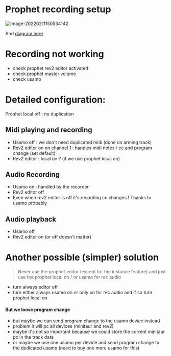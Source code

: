 # Prophet recording setup

![image-20220211150534142](https://raw.githubusercontent.com/lebrunthibault/images_bucket/master/img/image-20220211150534142.png)



And [diagram here](https://drive.google.com/file/d/1jtHC-VHDElpSy9Xa5egbTuwwFAkC_uYb/view?usp=sharing)

# Recording not working

- check prophet rev2 editor activated
- check prophet master volume
- check usamo

# Detailed configuration:

Prophet local off : no duplication

## Midi playing and recording

- Usamo off : we don't need duplicated midi (done on arming track)
- Rev2 editor on on channel 1 : handles midi notes / cc and program change (set default)
- Rev2 editor : local on ? (if we use prophet local on)

## Audio Recording

- Usamo on : handled by the recorder
- Rev2 editor off
- Even when rev2 editor is off it's recording cc changes ! Thanks to usamo probably

## Audio playback

- Usamo off
- Rev2 editor on (or off doesn't matter)

# Another possible (simpler) solution

> Never use the prophet editor (except for the instance feature) and just use the prophet local on / or usamo for rec audio

- turn always editor off
- turn either always usamo on or only on for rec audio and if so turn prophet local on

#### But we loose program change 

- but maybe we can send program change to the usamo device instead
- problem it will pc all devices (minitaur and rev2)
- maybe it's not so important because we could store the current minitaur pc in the track data
- or maybe we use one usamo per device and send program change to the dedicated usamo (need to buy one more usamo for this)